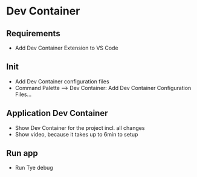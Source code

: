 # Dev Container

## Requirements

- Add Dev Container Extension to VS Code

## Init

- Add Dev Container configuration files
- Command Palette --> Dev Container: Add Dev Container Configuration Files...

## Application Dev Container

- Show Dev Container for the project incl. all changes
- Show video, because it takes up to 6min to setup

## Run app

- Run Tye debug
